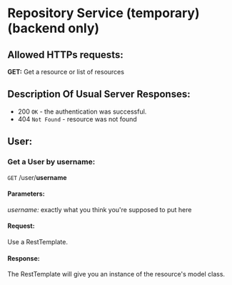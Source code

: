 # Repository Service (temporary) (backend only)
## Allowed HTTPs requests:
__GET:__ Get a resource or list of resources
## Description Of Usual Server Responses:
* 200 `OK` - the authentication was successful.
* 404 `Not Found` - resource was not found
## User:
### Get a User by username:
`GET` /user/__username__
#### Parameters:
_username:_ exactly what you think you're supposed to put here
#### Request:
Use a RestTemplate.
#### Response:
The RestTemplate will give you an instance of the resource's model class.
